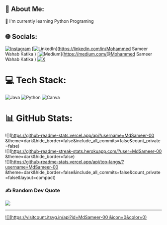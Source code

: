 ## 💫 About Me:
🌿 I'm currently learning Python Programing 


## 🌐 Socials:
[![Instagram](https://img.shields.io/badge/Instagram-%23E4405F.svg?logo=Instagram&logoColor=white)](https://instagram.com/its__samxxr) [![LinkedIn](https://img.shields.io/badge/LinkedIn-%230077B5.svg?logo=linkedin&logoColor=white)](https://linkedin.com/in/Mohammed Sameer Wahab Katika ) [![Medium](https://img.shields.io/badge/Medium-12100E?logo=medium&logoColor=white)](https://medium.com/@Mohammed Sameer Wahab Katika ) [![X](https://img.shields.io/badge/X-black.svg?logo=X&logoColor=white)](https://x.com/Md_Sameer_Wahab) 

# 💻 Tech Stack:
![Java](https://img.shields.io/badge/java-%23ED8B00.svg?style=for-the-badge&logo=openjdk&logoColor=white) ![Python](https://img.shields.io/badge/python-3670A0?style=for-the-badge&logo=python&logoColor=ffdd54) ![Canva](https://img.shields.io/badge/Canva-%2300C4CC.svg?style=for-the-badge&logo=Canva&logoColor=white)
# 📊 GitHub Stats:
![](https://github-readme-stats.vercel.app/api?username=MdSameer-00 &theme=dark&hide_border=false&include_all_commits=false&count_private=false)<br/>
![](https://github-readme-streak-stats.herokuapp.com/?user=MdSameer-00 &theme=dark&hide_border=false)<br/>
![](https://github-readme-stats.vercel.app/api/top-langs/?username=MdSameer-00 &theme=dark&hide_border=false&include_all_commits=false&count_private=false&layout=compact)

### ✍️ Random Dev Quote
![](https://quotes-github-readme.vercel.app/api?type=horizontal&theme=radical)

---
[![](https://visitcount.itsvg.in/api?id=MdSameer-00 &icon=0&color=0)](https://visitcount.itsvg.in)

<!-- Proudly created with GPRM ( https://gprm.itsvg.in ) -->
